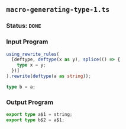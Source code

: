 ## `macro-generating-type-1.ts`

### Status: `DONE`

### Input Program

```typescript
using_rewrite_rules(
  [deftype, deftype(x as y), splice(() => {
    type x = y;
  })]
).rewrite(deftype(a as string));

type b = a;
```

### Output Program

```typescript
export type a$1 = string;
export type b$2 = a$1;
```

